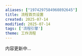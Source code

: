 ```yaml
---
aliases: ["1974297584960892645"]
title: 流程首页设置
created: 2025-07-14
modified: 2025-07-14
tags: ['流程引擎']
theme: 工作流程
---
```


内容更新中...